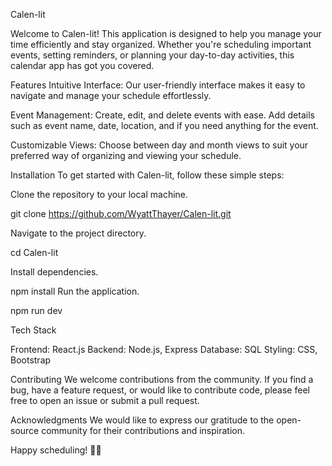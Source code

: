 Calen-lit

Welcome to Calen-lit! This application is designed to help you manage your time efficiently and stay organized. Whether you're scheduling important events, setting reminders, or planning your day-to-day activities, this calendar app has got you covered.

Features
Intuitive Interface: Our user-friendly interface makes it easy to navigate and manage your schedule effortlessly.

Event Management: Create, edit, and delete events with ease. Add details such as event name, date, location, and if you need anything for the event.

Customizable Views: Choose between day and month views to suit your preferred way of organizing and viewing your schedule.


Installation
To get started with Calen-lit, follow these simple steps:

Clone the repository to your local machine.

git clone https://github.com/WyattThayer/Calen-lit.git

Navigate to the project directory.

cd Calen-lit

Install dependencies.

npm install
Run the application.

npm run dev

Tech Stack

Frontend: React.js
Backend: Node.js, Express
Database: SQL
Styling: CSS, Bootstrap

Contributing
We welcome contributions from the community. If you find a bug, have a feature request, or would like to contribute code, please feel free to open an issue or submit a pull request.

Acknowledgments
We would like to express our gratitude to the open-source community for their contributions and inspiration.

Happy scheduling! 📅✨